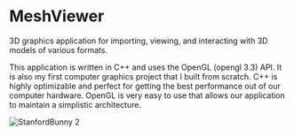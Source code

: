 # MeshViewer
3D graphics application for importing, viewing, and interacting with 3D models of various formats.

This application is written in C++ and uses the OpenGL (opengl 3.3) API. It is also my first computer graphics project that I built from scratch. C++ is highly optimizable and perfect for getting the best performance out of our computer hardware. OpenGL is very easy to use that allows our application to maintain a simplistic architecture.  
 

![StanfordBunny 2](https://user-images.githubusercontent.com/100335668/182112038-b5b8b4bc-14e0-41f9-9cc3-fbba97fb12f2.jpg)
